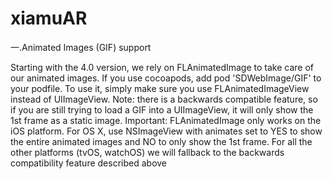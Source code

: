 # xiamuAR
一.Animated Images (GIF) support

Starting with the 4.0 version, we rely on FLAnimatedImage to take care of our animated images.
If you use cocoapods, add pod 'SDWebImage/GIF' to your podfile.
To use it, simply make sure you use FLAnimatedImageView instead of UIImageView.
Note: there is a backwards compatible feature, so if you are still trying to load a GIF into a UIImageView, it will only show the 1st frame as a static image.
Important: FLAnimatedImage only works on the iOS platform. For OS X, use NSImageView with animates set to YES to show the entire animated images and NO to only show the 1st frame. For all the other platforms (tvOS, watchOS) we will fallback to the backwards compatibility feature described above
